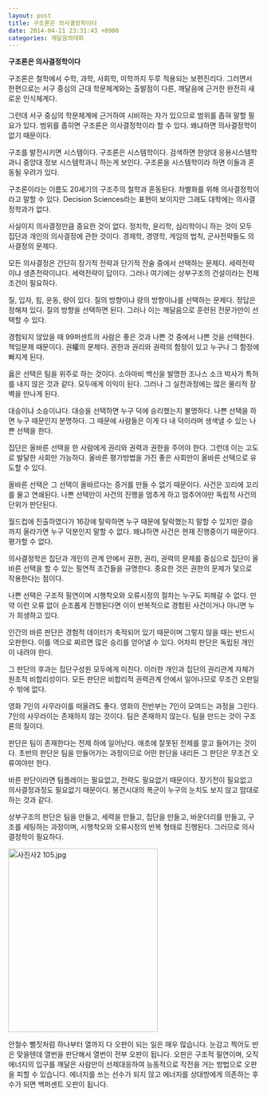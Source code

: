 ```yaml
---
layout: post
title: 구조론은 의사결정학이다
date: 2014-04-21 23:31:43 +0900
categories: 깨달음의대화
---
```

**구조론은 의사결정학이다**

  


구조론은 철학에서 수학, 과학, 사회학, 미학까지 두루 적용되는 보편진리다. 그러면서 한편으로는 서구 중심의 근대 학문체계와는 출발점이 다른, 깨달음에 근거한 완전히 새로운 인식체계다. 

  


그런데 서구 중심의 학문체계에 근거하여 시비하는 자가 있으므로 범위를 좁혀 말할 필요가 있다. 범위를 좁히면 구조론은 의사결정학이라 할 수 있다. 왜냐하면 의사결정학이 없기 때문이다. 

  


구조를 발전시키면 시스템이다. 구조론은 시스템학이다. 검색하면 한양대 응용시스템학과니 중앙대 정보 시스템학과니 하는게 보인다. 구조론을 시스템학이라 하면 이들과 혼동될 우려가 있다. 

  


구조론이라는 이름도 20세기의 구조주의 철학과 혼동된다. 차별화를 위해 의사결정학이라고 말할 수 있다. Decision Sciences라는 표현이 보이지만 그래도 대학에는 의사결정학과가 없다. 

  


사실이지 의사결정만큼 중요한 것이 없다. 정치학, 윤리학, 심리학이니 하는 것이 모두 집단과 개인의 의사결정에 관한 것이다. 경제학, 경영학, 게임의 법칙, 군사전략들도 의사결정의 문제다. 

  


모든 의사결정은 간단히 장기적 전략과 단기적 전술 중에서 선택하는 문제다. 세력전략이냐 생존전략이냐다. 세력전략이 답이다. 그러나 여기에는 상부구조의 건설이라는 전제조건이 필요하다. 

  


질, 입자, 힘, 운동, 량이 있다. 질의 방향이냐 량의 방향이냐를 선택하는 문제다. 정답은 정해져 있다. 질의 방향을 선택하면 된다. 그러나 이는 깨달음으로 훈련된 전문가만이 선택할 수 있다. 

  


경험되지 않았을 때 99퍼센트의 사람은 좋은 것과 나쁜 것 중에서 나쁜 것을 선택한다. 책임문제 때문이다. 권權의 문제다. 권한과 권리와 권력의 함정이 있고 누구나 그 함정에 빠지게 된다. 

  


옳은 선택은 팀을 위주로 하는 것이다. 소아마비 백신을 발명한 조나스 소크 박사가 특허를 내지 않은 것과 같다. 모두에게 이익이 된다. 그러나 그 실천과정에는 많은 물리적 장벽을 만나게 된다.

  


대승이냐 소승이냐다. 대승을 선택하면 누구 덕에 승리했는지 불명하다. 나쁜 선택을 하면 누구 때문인지 분명하다. 그 때문에 사람들은 이게 다 내 덕이라며 생색낼 수 있는 나쁜 선택을 한다. 

  


집단은 올바른 선택을 한 사람에게 권리와 권력과 권한을 주어야 한다. 그런데 이는 고도로 발달한 사회만 가능하다. 올바른 평가방법을 가진 좋은 사회만이 올바른 선택으로 유도할 수 있다. 

  


올바른 선택은 그 선택이 올바르다는 증거를 만들 수 없기 때문이다. 사건은 꼬리에 꼬리를 물고 연쇄된다. 나쁜 선택만이 사건의 진행을 멈추게 하고 멈추어야만 독립적 사건의 단위가 판단된다. 

  


월드컵에 진출하였다가 16강에 탈락하면 누구 때문에 탈락했는지 말할 수 있지만 결승까지 올라가면 누구 덕분인지 말할 수 없다. 왜냐하면 사건은 현재 진행중이기 때문이다. 평가할 수 없다.

  


의사결정학은 집단과 개인의 관계 안에서 권한, 권리, 권력의 문제를 중심으로 집단이 올바른 선택을 할 수 있는 필연적 조건들을 규명한다. 중요한 것은 권한의 문제가 덫으로 작용한다는 점이다.

  


나쁜 선택은 구조적 필연이며 시행착오와 오류시정의 절차는 누구도 피해갈 수 없다. 만약 이런 오류 없이 순조롭게 진행된다면 이이 반복적으로 경험된 사건이거나 아니면 누가 희생하고 있다. 

  


인간의 바른 판단은 경험적 데이터가 축적되어 있기 때문이며 그렇지 않을 때는 반드시 오판한다. 이를 역으로 찌르면 많은 승리를 얻어낼 수 있다. 어차피 판단은 독립된 개인이 내려야 한다. 

  


그 판단의 후과는 집단구성원 모두에게 미친다. 이러한 개인과 집단의 권리관계 자체가 원초적 비합리성이다. 모든 판단은 비합리적 권력관계 안에서 일어나므로 무조건 오판일 수 밖에 없다. 

  


영화 7인의 사무라이를 떠올려도 좋다. 영화의 전반부는 7인이 모여드는 과정을 그린다. 7인의 사무라이는 존재하지 않는 것이다. 팀은 존재하지 않는다. 팀을 만드는 것이 구조론의 질이다.

  


판단은 팀이 존재한다는 전제 하에 일어난다. 애초에 잘못된 전제를 깔고 들어가는 것이다. 초반의 판단은 팀을 만들어가는 과정이므로 어떤 판단을 내리든 그 판단은 무조건 오류여야만 한다. 

  


바른 판단이라면 팀플레이는 필요없고, 전략도 필요없기 때문이다. 장기전이 필요없고 의사결정과정도 필요없기 때문이다. 봉건시대의 폭군이 누구의 눈치도 보지 않고 맘대로 하는 것과 같다. 

  


상부구조의 판단은 팀을 만들고, 세력을 만들고, 집단을 만들고, 바운더리를 만들고, 구조를 세팅하는 과정이며, 시행착오와 오류시정의 반복 형태로 진행된다. 그러므로 의사결정학이 필요하다. 

  



 <img src="files/attach/images/198/405/466/사진사2 105.jpg" alt="사진사2 105.jpg" width="300" height="368" /> 

  


안철수 뻘짓처럼 하나부터 열까지 다 오판이 되는 일은 매우 많습니다. 눈감고 찍어도 반은 맞을텐데 열번을 판단해서 열번이 전부 오판이 됩니다. 오판은 구조적 필연이며, 오직 에너지의 입구를 깨달은 사람만이 선제대응하여 능동적으로 작전을 거는 방법으로 오판을 피할 수 있습니다. 에너지를 쓰는 선수가 되지 않고 에너지를 상대방에게 의존하는 후수가 되면 백퍼센트 오판이 됩니다.